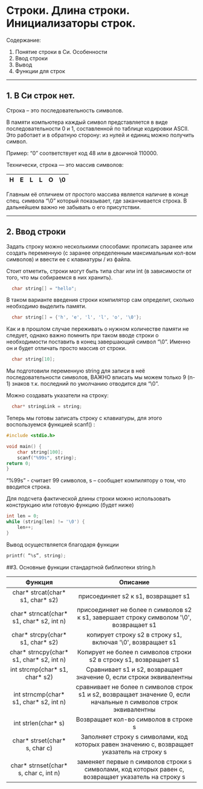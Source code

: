 # Строки. Длина строки. Инициализаторы строк.


Содержание:

1. Понятие строки в Си. Особенности
1. Ввод строки
1. Вывод
1. Функции для строк
____

## 1. В Си строк нет.

Строка – это последовательность символов.

В памяти компьютера каждый символ представляется в виде последовательности 0 и 1, составленной по таблице кодировки ASCII. Это работает и в обратную сторону: из нулей и единиц можно получить символ.

Пример: “0” соответствует код 48 или в двоичной 110000. 

Технически, строка — это массив символов:

|H|E|L|L|O|\0|
| :-: | :-: | :-: | :-: | :-: | :-: |

Главным её отличием от простого массива является наличие в конце спец. символа “\0” который показывает, где заканчивается строка. В дальнейшем важно не забывать о его присутствии.
____
## 2. Ввод строки

Задать строку можно несколькими способами: прописать заранее или создать переменную (с заранее определенным максимальным кол-вом символов) и ввести ее с клавиатуры / из файла.

Стоит отметить, строки могут быть типа char или int (в зависимости от того, что мы собираемся в них хранить).
```c++
  char string[] = "hello";
```

В таком варианте введения строки компилятор сам определит, сколько необходимо выделить памяти.

```c++
  char string[] = {'h', 'e', 'l', 'l', 'o', '\0'};
```

Как и в прошлом случае переживать о нужном количестве памяти не следует, однако важно помнить при таком вводе строки о необходимости поставить в конец завершающий символ “\0”. Именно он и будет отличать просто массив от строки.

```c++
  char string[10];
```

Мы подготовили переменную string для записи в неё последовательности символов, ВАЖНО вписать мы можем только 9 (n-1) знаков т.к. последний по умолчанию отводится для “\0”.

Можно создавать указатели на строку: 

```c++
  char* stringLink = string;
```


Теперь мы готовы записать строку с клавиатуры, для этого воспользуемся функцией scanf() :

```c++
#include <stdio.h>

void main() {
	char string[100];
	scanf("%99s", string);
return 0;
}
```

“%99s”  -  считает 99 символов, s – сообщает компилятору о том, что вводится строка.

Для подсчета фактической длины строки можно использовать конструкцию или готовую функцию (будет ниже)
```c++
int len = 0;
while (string[len] != '\0') {
	len++;
}
```

Вывод осуществляется благодаря функции 
```c++
printf( “%s”, string);
```

##3. Основные функции стандартной библиотеки string.h



|Функция|Описание|
| :-: | :-: |
|char\* strcat(char\* s1, char\* s2)|присоединяет s2 к s1, возвращает s1|
|char\* strncat(char\* s1,  char\* s2, int n)|присоединяет не более n символов s2 к s1, завершает строку символом '\0', возвращает s1|
|char\* strсpy(char\* s1, char\* s2)|копирует строку s2 в строку s1, включая '\0', возвращает s1|
|char\* strncpy(char\* s1, char\* s2, int n)|Копирует не более n символов строки s2 в строку s1, возвращает s1|
|int strcmp(char\* s1, char\* s2)|Сравнивает s1 и s2, возвращает значение 0, если строки эквивалентны|
|int strncmp(char\* s1, char\* s2, int n)|сравнивает не более n символов строк s1 и s2, возвращает значение 0, если начальные n символов строк эквивалентны|
|int strlen(char\* s)|Возвращает кол-во символов в строке s|
|char\* strset(char\* s, char c)|Заполняет строку s символами, код которых равен значению с, возвращает указатель на строку s|
|char\* strnset(char\* s, char c, int n)|заменяет первые n символов строки s символами, код которых равен c, возвращает указатель на строку s|








